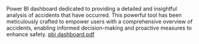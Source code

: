 Power BI dashboard dedicated to providing a detailed and insightful analysis of accidents that have occurred. This powerful tool has been meticulously crafted to empower users with a comprehensive overview of accidents, enabling informed decision-making and proactive measures to enhance safety.
[pbi dashboard.pdf](https://github.com/user-attachments/files/16279317/pbi.dashboard.pdf)
